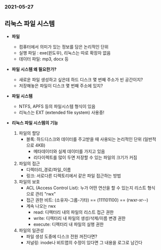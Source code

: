 ### 2021-05-27

## 리눅스 파일 시스템
- **파일**
    - 컴퓨터에서 의미가 있는 정보를 담은 논리적인 단위
    - 실행 파일 : exe(윈도우), 리눅스는 따로 확장자 없음
    - 데이터 파일: mp3, docx 등
    
- **파일 시스템 왜 필요한가?**
    - 새로운 파일 생성하고 싶은데 하드 디스크 몇 번째 주소가 빈 공간이지?
    - 저장해놓은 파일이 디스크 몇 번째 주소에 있지?
    
- **파일 시스템**
    - NTFS, APFS 등의 파일시스템 형식이 있음
    - 리눅스는 EXT (extended file system) 사용중!
    
- **리눅스 파일 시스템의 기능**
    1. 파일의 할당
        - 블록: 하드디스크와 데이터를 주고받을 때 사용되는 논리적인 단위 (일반적으로 4KB)
            - 메타데이터와 실제 데이터를 가지고 있음
            - 리다이렉트를 많이 두면 저장할 수 있는 파일의 크기가 커짐
    2. 파일의 접근
        - 디렉터리_경로/파일_이름
        - 링크: 서로다른 디렉토리에서 같은 파일 접근하는 방법
    3. 파일의 보호
        - ACL (Access Control List): 누가 어떤 연산을 할 수 있는지 리스트 형식으로 관리 "rwx"
        - 접근 권한 비트: (소유자-그룹-기타) == (111101100) == (rwxr-xr--)
        - 계속 나오는 rwx
            - read: 디렉터리 내의 파일의 리스트 접근 권한
            - write: 디렉터리 내 파일의 생성/삭제/이름 변경 권한
            - execute: 디렉터리 내 파일의 실행 권한
    4. 파일의 일관성    
        - 파일 생성 도중에 디스크 전원 꺼진다면?
        - 저널링: inode나 비트맵의 수정이 있다면 그 내용을 로그로 남긴다

